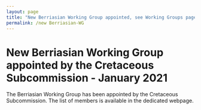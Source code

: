 ```yaml
---
layout: page
title: "New Berriasian Working Group appointed, see Working Groups page"
permalink: /new Berriasian-WG
---
```

# New Berriasian Working Group appointed by the Cretaceous Subcommission - January 2021

The Berriasian Working Group has been appointed by the Cretaceous Subcommission. The list of members is available in the dedicated webpage.

